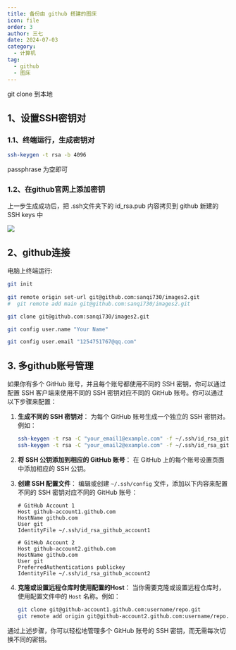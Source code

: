 ```yaml
---
title: 备份由 github 搭建的图床
icon: file
order: 3
author: 三七
date: 2024-07-03
category:
  - 计算机
tag:
  - github
  - 图床
---
```

git clone 到本地
<!-- more --> 
## 1、**设置SSH密钥对**

### 1.1、终端运行，生成密钥对

```bash
ssh-keygen -t rsa -b 4096
```

passphrase 为空即可

### 1.2、在github官网上添加密钥
上一步生成成功后，把 .ssh文件夹下的 id_rsa.pub 内容拷贝到 github  新建的 SSH keys 中

![](https://i.730307.xyz/202407040237022.avif)



## 2、github连接
电脑上终端运行:
```bash
git init
 
git remote origin set-url git@github.com:sanqi730/images2.git
#  git remote add main git@github.com:sanqi730/images2.git

git clone git@github.com:sanqi730/images2.git

git config user.name "Your Name"

git config user.email "1254751767@qq.com"
```

## 3. 多github账号管理

如果你有多个 GitHub 账号，并且每个账号都使用不同的 SSH 密钥，你可以通过配置 SSH 客户端来使用不同的 SSH 密钥对应不同的 GitHub 账号。你可以通过以下步骤来配置：

1. **生成不同的 SSH 密钥对**： 为每个 GitHub 账号生成一个独立的 SSH 密钥对。例如：

   ```sh
   ssh-keygen -t rsa -C "your_email1@example.com" -f ~/.ssh/id_rsa_github_account1
   ssh-keygen -t rsa -C "your_email2@example.com" -f ~/.ssh/id_rsa_github_account2
   ```

2. **将 SSH 公钥添加到相应的 GitHub 账号**： 在 GitHub 上的每个账号设置页面中添加相应的 SSH 公钥。

3. **创建 SSH 配置文件**： 编辑或创建 `~/.ssh/config` 文件，添加以下内容来配置不同的 SSH 密钥对应不同的 GitHub 账号：

   ```config
   # GitHub Account 1
   Host github-account1.github.com
   HostName github.com
   User git
   IdentityFile ~/.ssh/id_rsa_github_account1
   
   # GitHub Account 2
   Host github-account2.github.com
   HostName github.com
   User git
   PreferredAuthentications publickey
   IdentityFile ~/.ssh/id_rsa_github_account2
   ```

4. **克隆或设置远程仓库时使用配置的Host**： 当你需要克隆或设置远程仓库时，使用配置文件中的 `Host` 名称。例如：

   ```sh
   git clone git@github-account1.github.com:username/repo.git
   git remote add origin git@github-account2.github.com:username/repo.git
   ```

通过上述步骤，你可以轻松地管理多个 GitHub 账号的 SSH 密钥，而无需每次切换不同的密钥。
